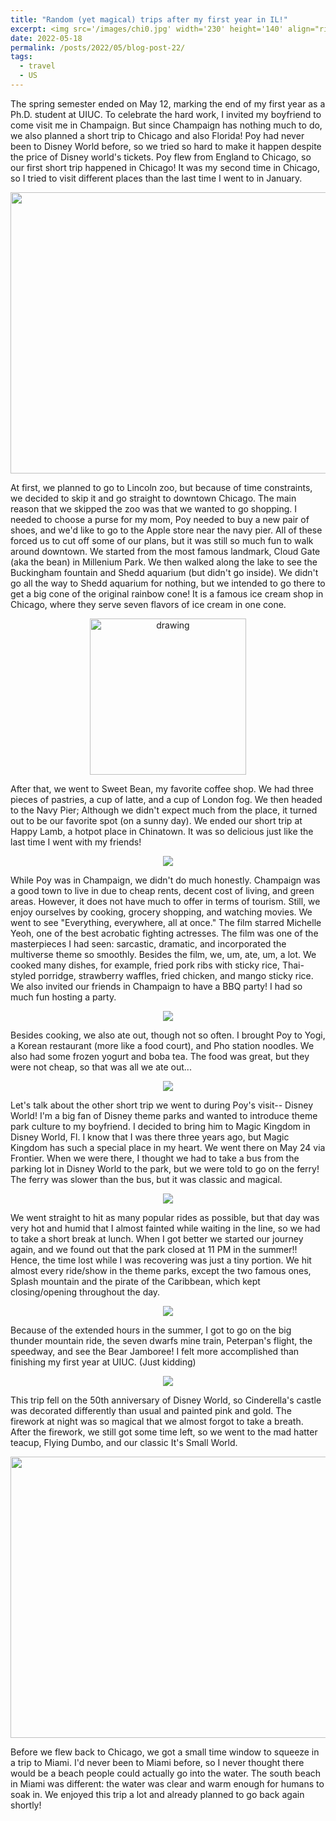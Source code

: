 ```yaml
---
title: "Random (yet magical) trips after my first year in IL!"
excerpt: <img src='/images/chi0.jpg' width='230' height='140' align="right" hspace="20"> The spring semester ended on May 12, marking the end of my first year as a Ph.D. student at UIUC. To celebrate the hard work, I invited my boyfriend to come visit me in Champaign. But since Champaign has nothing much to do, we also planned a short trip to Chicago and also Florida! Poy had never been to Disney World before, so we tried so hard to make it happen despite the price of Disney world's tickets. Poy flew from England to Chicago, so our first short trip happened in Chicago! It was my second time in Chicago, so I tried to visit different places than the last time I went to in January. 
date: 2022-05-18
permalink: /posts/2022/05/blog-post-22/
tags:
  - travel
  - US
---
```


The spring semester ended on May 12, marking the end of my first year as a Ph.D. student at UIUC. To celebrate the hard work, I invited my boyfriend to come visit me in Champaign. But since Champaign has nothing much to do, we also planned a short trip to Chicago and also Florida! Poy had never been to Disney World before, so we tried so hard to make it happen despite the price of Disney world's tickets. Poy flew from England to Chicago, so our first short trip happened in Chicago! It was my second time in Chicago, so I tried to visit different places than the last time I went to in January. 

<p align="center">
  <img src="/images/chi01.jpg" width='600' height= '450'>
</p>

At first, we planned to go to Lincoln zoo, but because of time constraints, we decided to skip it and go straight to downtown Chicago. The main reason that we skipped the zoo was that we wanted to go shopping. I needed to choose a purse for my mom, Poy needed to buy a new pair of shoes, and we'd like to go to the Apple store near the navy pier. All of these forced us to cut off some of our plans, but it was still so much fun to walk around downtown. We started from the most famous landmark, Cloud Gate (aka the bean) in Millenium Park. We then walked along the lake to see the Buckingham fountain and Shedd aquarium (but didn't go inside). We didn't go all the way to Shedd aquarium for nothing, but we intended to go there to get a big cone of the original rainbow cone! It is a famous ice cream shop in Chicago, where they serve seven flavors of ice cream in one cone. 



<p align="center">
  <img src="/images/chi1.png" alt="drawing" width="250">
</p>

After that, we went to Sweet Bean, my favorite coffee shop. We had three pieces of pastries, a cup of latte, and a cup of London fog. We then headed to the Navy Pier; Although we didn't expect much from the place, it turned out to be our favorite spot (on a sunny day). We ended our short trip at Happy Lamb, a hotpot place in Chinatown. It was so delicious just like the last time I went with my friends! 


<p align="center">
  <img src="/images/chi2.png">
</p>

While Poy was in Champaign, we didn't do much honestly. Champaign was a good town to live in due to cheap rents, decent cost of living, and green areas. However, it does not have much to offer in terms of tourism. Still, we enjoy ourselves by cooking, grocery shopping, and watching movies. We went to see "Everything, everywhere, all at once." The film starred Michelle Yeoh, one of the best acrobatic fighting actresses. The film was one of the masterpieces I had seen: sarcastic, dramatic, and incorporated the multiverse theme so smoothly. Besides the film, we, um, ate, um, a lot. We cooked many dishes, for example, fried pork ribs with sticky rice, Thai-styled porridge, strawberry waffles, fried chicken, and mango sticky rice. We also invited our friends in Champaign to have a BBQ party! I had so much fun hosting a party.

<p align="center">
  <img src="/images/chi3.png">
</p>

Besides cooking, we also ate out, though not so often. I brought Poy to Yogi, a Korean restaurant (more like a food court), and Pho station noodles. We also had some frozen yogurt and boba tea. The food was great, but they were not cheap, so that was all we ate out...

<p align="center">
  <img src="/images/chi4.png">
</p>

Let's talk about the other short trip we went to during Poy's visit-- Disney World! I'm a big fan of Disney theme parks and wanted to introduce theme park culture to my boyfriend. I decided to bring him to Magic Kingdom in Disney World, Fl. I know that I was there three years ago, but Magic Kingdom has such a special place in my heart. We went there on May 24 via Frontier. When we were there, I thought we had to take a bus from the parking lot in Disney World to the park, but we were told to go on the ferry! The ferry was slower than the bus, but it was classic and magical. 


<p align="center">
  <img src="/images/chi5.png">
</p>

We went straight to hit as many popular rides as possible, but that day was very hot and humid that I almost fainted while waiting in the line, so we had to take a short break at lunch. When I got better we started our journey again, and we found out that the park closed at 11 PM in the summer!! Hence, the time lost while I was recovering was just a tiny portion. We hit almost every ride/show in the theme parks, except the two famous ones, Splash mountain and the pirate of the Caribbean, which kept closing/opening throughout the day. 

<p align="center">
  <img src="/images/chi6.png">
</p>

Because of the extended hours in the summer, I got to go on the big thunder mountain ride, the seven dwarfs mine train, Peterpan's flight, the speedway, and see the Bear Jamboree! I felt more accomplished than finishing my first year at UIUC. (Just kidding) 

<p align="center">
  <img src="/images/chi7.png">
</p>

This trip fell on the 50th anniversary of Disney World, so Cinderella's castle was decorated differently than usual and painted pink and gold. The firework at night was so magical that we almost forgot to take a breath. After the firework, we still got some time left, so we went to the mad hatter teacup, Flying Dumbo, and our classic It's Small World. 

<p align="center">
  <img src="/images/chi00.JPG" width='600' height='450'>
</p>

Before we flew back to Chicago, we got a small time window to squeeze in a trip to Miami. I'd never been to Miami before, so I never thought there would be a beach people could actually go into the water. The south beach in Miami was different: the water was clear and warm enough for humans to soak in. We enjoyed this trip a lot and already planned to go back again shortly! 
